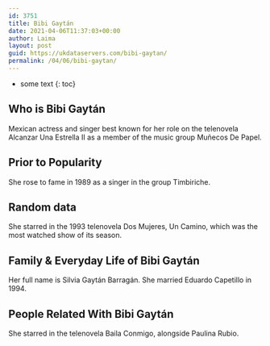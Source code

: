 ```yaml
---
id: 3751
title: Bibi Gaytán
date: 2021-04-06T11:37:03+00:00
author: Laima
layout: post
guid: https://ukdataservers.com/bibi-gaytan/
permalink: /04/06/bibi-gaytan/
---
```


* some text
{: toc}


## Who is Bibi Gaytán
                  
                  
                  
Mexican actress and singer best known for her role on the telenovela Alcanzar Una Estrella II as a member of the music group Muñecos De Papel.
                  
              
            
              
            
                
                
                
## Prior to Popularity
                  
                  
                  
She rose to fame in 1989 as a singer in the group Timbiriche.
                  
              
            
              
            
                
                
                
## Random data
                  
                  
                  
She starred in the 1993 telenovela Dos Mujeres, Un Camino, which was the most watched show of its season.
                  
              
            
              
            
                
                
                
## Family & Everyday Life of Bibi Gaytán
                  
                  
                  
Her full name is Silvia Gaytán Barragán. She married Eduardo Capetillo in 1994.
                  
              
            
              
            
                
                
                
## People Related With Bibi Gaytán
                  
                  
                  
She starred in the telenovela Baila Conmigo, alongside Paulina Rubio.
                  
              
            
              
            
                
              
            
              
              
            
            
              
            
          
          
          